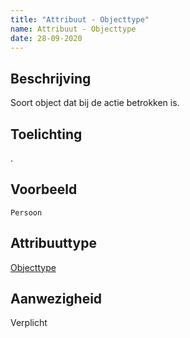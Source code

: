 ```yaml
---
title: "Attribuut - Objecttype"
name: Attribuut - Objecttype
date: 28-09-2020
---
```


## Beschrijving
Soort object dat bij de actie betrokken is.

## Toelichting
.

## Voorbeeld
`Persoon`

## Attribuuttype
[Objecttype](../attribuuttypen/Objecttype.md)

## Aanwezigheid
Verplicht
